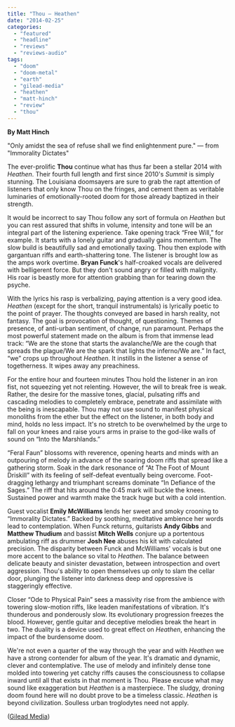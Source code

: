 ```yaml
---
title: "Thou – Heathen"
date: "2014-02-25"
categories: 
  - "featured"
  - "headline"
  - "reviews"
  - "reviews-audio"
tags: 
  - "doom"
  - "doom-metal"
  - "earth"
  - "gilead-media"
  - "heathen"
  - "matt-hinch"
  - "review"
  - "thou"
---
```


**By Matt Hinch** 

"Only amidst the sea of refuse shall we find enlightenment pure." — from "Immorality Dictates"

The ever-prolific **Thou** continue what has thus far been a stellar 2014 with _Heathen_. Their fourth full length and first since 2010's _Summit_ is simply stunning. The Louisiana doomsayers are sure to grab the rapt attention of listeners that only know Thou on the fringes, and cement them as veritable luminaries of emotionally-rooted doom for those already baptized in their strength.

It would be incorrect to say Thou follow any sort of formula on _Heathen_ but you can rest assured that shifts in volume, intensity and tone will be an integral part of the listening experience. Take opening track “Free Will,” for example. It starts with a lonely guitar and gradually gains momentum. The slow build is beautifully sad and emotionally taxing. Thou then explode with gargantuan riffs and earth-shattering tone. The listener is brought low as the amps work overtime. **Bryan Funck**'s half-croaked vocals are delivered with belligerent force. But they don't sound angry or filled with malignity. His roar is beastly more for attention grabbing than for tearing down the psyche.

With the lyrics his rasp is verbalizing, paying attention is a very good idea. _Heathen_ (except for the short, tranquil instrumentals) is lyrically poetic to the point of prayer. The thoughts conveyed are based in harsh reality, not fantasy. The goal is provocation of thought, of questioning. Themes of presence, of anti-urban sentiment, of change, run paramount. Perhaps the most powerful statement made on the album is from that immense lead track: “We are the stone that starts the avalanche/We are the cough that spreads the plague/We are the spark that lights the inferno/We are.” In fact, “we” crops up throughout _Heathen_. It instills in the listener a sense of togetherness. It wipes away any preachiness.

For the entire hour and fourteen minutes Thou hold the listener in an iron fist, not squeezing yet not relenting. However, the will to break free is weak. Rather, the desire for the massive tones, glacial, pulsating riffs and cascading melodies to completely embrace, penetrate and assimilate with the being is inescapable. Thou may not use sound to manifest physical monoliths from the ether but the effect on the listener, in both body and mind, holds no less impact. It's no stretch to be overwhelmed by the urge to fall on your knees and raise yours arms in praise to the god-like walls of sound on “Into the Marshlands.”

“Feral Faun” blossoms with reverence, opening hearts and minds with an outpouring of melody in advance of the soaring doom riffs that spread like a gathering storm. Soak in the dark resonance of “At The Foot of Mount Driskill” with its feeling of self-defeat eventually being overcome. Foot-dragging lethargy and triumphant screams dominate “In Defiance of the Sages.” The riff that hits around the 0:45 mark will buckle the knees. Sustained power and warmth make the track huge but with a cold intention.

Guest vocalist **Emily McWilliams** lends her sweet and smoky crooning to “Immorality Dictates.” Backed by soothing, meditative ambience her words lead to contemplation. When Funck returns, guitarists **Andy Gibbs** and **Matthew Thudium** and bassist **Mitch Wells** conjure up a portentous ambulating riff as drummer **Josh Nee** abuses his kit with calculated precision. The disparity between Funck and McWilliams' vocals is but one more accent to the balance so vital to _Heathen_. The balance between delicate beauty and sinister devastation, between introspection and overt aggression. Thou's ability to open themselves up only to slam the cellar door, plunging the listener into darkness deep and oppressive is staggeringly effective.

Closer “Ode to Physical Pain” sees a massivity rise from the ambience with towering slow-motion riffs, like leaden manifestations of vibration. It's thunderous and ponderously slow. Its evolutionary progression freezes the blood. However, gentle guitar and deceptive melodies break the heart in two. The duality is a device used to great effect on _Heathen_, enhancing the impact of the burdensome doom.

We're not even a quarter of the way through the year and with _Heathen_ we have a strong contender for album of the year. It's dramatic and dynamic, clever and contemplative. The use of melody and infinitely dense tone molded into towering yet catchy riffs causes the consciousness to collapse inward until all that exists in that moment is Thou. Please excuse what may sound like exaggeration but _Heathen_ is a masterpiece. The sludgy, droning doom found here will no doubt prove to be a timeless classic. _Heathen_ is beyond civilization. Soulless urban troglodytes need not apply.

([Gilead Media](http://www.gileadmedia.net/))
